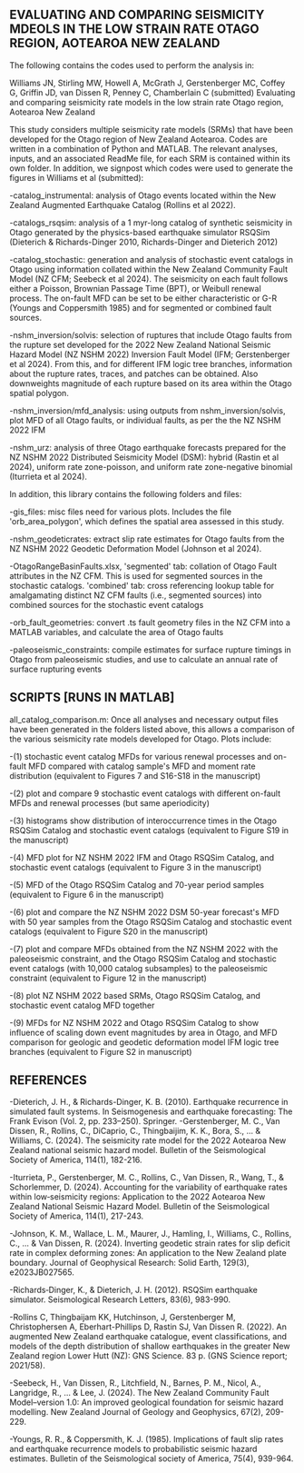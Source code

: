 ## EVALUATING AND COMPARING SEISMICITY MDEOLS IN THE LOW STRAIN RATE OTAGO REGION, AOTEAROA NEW ZEALAND


The following contains the codes used to perform the analysis in:

Williams JN, Stirling MW, Howell A, McGrath J, Gerstenberger MC, Coffey G, Griffin JD, van Dissen R, Penney C, Chamberlain C (submitted) Evaluating and comparing seismicity rate models in the low strain rate Otago region, Aotearoa New Zealand

This study considers multiple seismicity rate models (SRMs) that have been developed for the Otago region of New Zealand Aotearoa. Codes are written in a combination of Python and MATLAB. The relevant analyses, inputs, and an associated ReadMe file, for each SRM is contained within its own folder. In addition, we signpost which codes were used to generate the figures in Williams et al (submitted):

-catalog_instrumental: analysis of Otago events located within the New Zealand Augmented Earthquake Catalog (Rollins et al 2022).

-catalogs_rsqsim:  analysis of a 1 myr-long catalog of synthetic seismicity in Otago generated by the physics-based earthquake simulator RSQSim (Dieterich & Richards-Dinger 2010, Richards-Dinger and Dieterich 2012)

-catalog_stochastic: generation and analysis of stochastic event catalogs in Otago using information collated within the New Zealand Community Fault Model (NZ CFM; Seebeck et al 2024). The seismicity on each fault follows either a Poisson, Brownian Passage Time (BPT), or Weibull renewal process. The on-fault MFD can be set to be either characteristic or G-R (Youngs and Coppersmith 1985) and for segmented or combined fault sources. 

-nshm_inversion/solvis: selection of ruptures that include Otago faults from the rupture set developed for the 2022 New Zealand National Seismic Hazard Model (NZ NSHM 2022) Inversion Fault Model (IFM; Gerstenberger et al 2024). From this, and for different IFM logic tree branches, information about the rupture rates, traces, and patches can be obtained. Also downweights magnitude of each rupture based on its area within the Otago spatial polygon.

-nshm_inversion/mfd_analysis: using outputs from nshm_inversion/solvis, plot MFD of all Otago faults, or individual faults, as per the the NZ NSHM 2022 IFM

-nshm_urz: analysis of three Otago earthquake forecasts prepared for the NZ NSHM 2022 Distributed Seismicity Model (DSM): hybrid (Rastin et al 2024), uniform rate zone-poisson, and uniform rate zone-negative binomial (Iturrieta et al 2024). 

In addition, this library contains the following folders and files:

-gis_files: misc files need for various plots. Includes the file 'orb_area_polygon', which defines the spatial area assessed in this study.

-nshm_geodeticrates: extract slip rate estimates for Otago faults from the NZ NSHM 2022 Geodetic Deformation Model (Johnson et al 2024). 

-OtagoRangeBasinFaults.xlsx, 'segmented' tab: collation of Otago Fault attributes in the NZ CFM. This is used for segmented sources in the stochastic catalogs. 'combined' tab: cross referencing lookup table for amalgamating distinct NZ CFM faults (i.e., segmented sources) into combined sources for the stochastic event catalogs

-orb_fault_geometries: convert .ts fault geometry files in the NZ CFM into a MATLAB variables, and calculate the area of Otago faults

-paleoseismic_constraints: compile estimates for surface rupture timings in Otago from paleoseismic studies, and use to calculate an annual rate of surface rupturing events

## SCRIPTS [RUNS IN MATLAB]

all_catalog_comparison.m: Once all analyses and necessary output files have been generated in the folders listed above, this allows a comparison of the various seismicity rate models developed for Otago. Plots include:

-(1) stochastic event catalog MFDs for various renewal processes and on-fault MFD compared with catalog sample's MFD and moment rate distribution (equivalent to Figures 7 and S16-S18 in the manuscript)

-(2) plot and compare 9 stochastic event catalogs with different on-fault MFDs and renewal processes (but same aperiodicity)

-(3) histograms show distribution of interoccurrence times in the Otago RSQSim Catalog and stochastic event catalogs (equivalent to Figure S19 in the manuscript)

-(4) MFD plot for NZ NSHM 2022 IFM and Otago RSQSim Catalog, and stochastic event catalogs (equivalent to Figure 3 in the manuscript)

-(5) MFD of the Otago RSQSim Catalog and 70-year period samples (equivalent to Figure 6 in the manuscript)

-(6) plot and compare the NZ NSHM 2022 DSM 50-year forecast's MFD with 50 year samples from the Otago RSQSim Catalog and stochastic event catalogs (equivalent to Figure S20 in the manuscript)

-(7) plot and compare MFDs obtained from the NZ NSHM 2022 with the paleoseismic constraint, and the Otago RSQSim Catalog and stochastic event catalogs (with 10,000 catalog subsamples) to the paleoseismic constraint (equivalent to Figure 12 in the manuscript)

-(8) plot NZ NSHM 2022 based SRMs, Otago RSQSim Catalog, and stochastic event catalog MFD together

-(9) MFDs for NZ NSHM 2022 and Otago RSQSim Catalog to show influence of scaling down event magnitudes by area in Otago, and MFD comparison for geologic and geodetic deformation model IFM logic tree branches (equivalent to Figure S2 in manuscript)

## REFERENCES

-Dieterich, J. H., & Richards-Dinger, K. B. (2010). Earthquake recurrence in simulated fault systems. In Seismogenesis and earthquake forecasting: The Frank Evison (Vol. 2, pp. 233–250). Springer.
-Gerstenberger, M. C., Van Dissen, R., Rollins, C., DiCaprio, C., Thingbaijim, K. K., Bora, S., ... & Williams, C. (2024). The seismicity rate model for the 2022 Aotearoa New Zealand national seismic hazard model. Bulletin of the Seismological Society of America, 114(1), 182-216.

-Iturrieta, P., Gerstenberger, M. C., Rollins, C., Van Dissen, R., Wang, T., & Schorlemmer, D. (2024). Accounting for the variability of earthquake rates within low‐seismicity regions: Application to the 2022 Aotearoa New Zealand National Seismic Hazard Model. Bulletin of the Seismological Society of America, 114(1), 217-243.

-Johnson, K. M., Wallace, L. M., Maurer, J., Hamling, I., Williams, C., Rollins, C., ... & Van Dissen, R. (2024). Inverting geodetic strain rates for slip deficit rate in complex deforming zones: An application to the New Zealand plate boundary. Journal of Geophysical Research: Solid Earth, 129(3), e2023JB027565.

-Richards‐Dinger, K., & Dieterich, J. H. (2012). RSQSim earthquake simulator. Seismological Research Letters, 83(6), 983-990.

-Rollins C, Thingbaijam KK, Hutchinson, J, Gerstenberger M, Christophersen A, Eberhart-Phillips D, Rastin SJ, Van Dissen R. (2022). An augmented New Zealand earthquake catalogue, event classifications, and models of the depth distribution of shallow earthquakes in the greater New Zealand region Lower Hutt (NZ): GNS Science. 83 p. (GNS Science report; 2021/58).

-Seebeck, H., Van Dissen, R., Litchfield, N., Barnes, P. M., Nicol, A., Langridge, R., ... & Lee, J. (2024). The New Zealand Community Fault Model–version 1.0: An improved geological foundation for seismic hazard modelling. New Zealand Journal of Geology and Geophysics, 67(2), 209-229.

-Youngs, R. R., & Coppersmith, K. J. (1985). Implications of fault slip rates and earthquake recurrence models to probabilistic seismic hazard estimates. Bulletin of the Seismological society of America, 75(4), 939-964.
